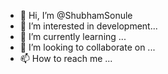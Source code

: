 - 👋 Hi, I’m @ShubhamSonule
- 👀 I’m interested in development...
- 🌱 I’m currently learning ...
- 💞️ I’m looking to collaborate on ...
- 📫 How to reach me ...

<!---
ShubhamSonule/ShubhamSonule is a ✨ special ✨ repository because its `README.md` (this file) appears on your GitHub profile.
You can click the Preview link to take a look at your changes.
--->
